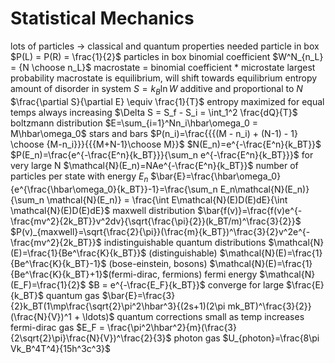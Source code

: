 # Statistical Mechanics
lots of particles → classical and quantum properties needed
particle in box
	$P(L) = P(R) = \frac{1}{2}$
particles in box
	binomial coefficient $W^N_{n_L} = {N \choose n_L}$
	macrostate = binomial coefficient * microstate
	largest probability macrostate is equilibrium, will shift towards equilibrium
entropy
	amount of disorder in system
	$S = k_B\ln{W}$
	additive and proportional to $N$
	$\frac{\partial S}{\partial E} \equiv \frac{1}{T}$
	entropy maximized for equal temps
	always increasing
	$\Delta S = S_f - S_i = \int_1^2 \frac{dQ}{T}$
boltzmann distribution
	$E=\sum_{i=1}^Nn_i\hbar\omega_0 = M\hbar\omega_0$
	stars and bars
	$P(n_i)=\frac{{{(M - n_i) + (N-1) - 1} \choose {M-n_i}}}{{{M+N-1}\choose M}}$
	$N(E_n)=e^{-\frac{E^n}{k_BT}}$
	$P(E_n)=\frac{e^{-\frac{E^n}{k_BT}}}{\sum_n e^{-\frac{E^n}{k_BT}}}$ for very large N
	$\mathcal{N}(E_n)=NAe^{-\frac{E^n}{k_BT}}$ number of particles per state with energy $E_n$
	$\bar{E}=\frac{\hbar\omega_0}{e^{\frac{\hbar\omega_0}{k_BT}}-1}=\frac{\sum_n E_n\mathcal{N}(E_n)}{\sum_n \mathcal{N}(E_n)} = \frac{\int E\mathcal{N}(E)D(E)dE}{\int \mathcal{N}(E)D(E)dE}$
maxwell distribution
	$\bar{f(v)}=\frac{f(v)e^{-\frac{mv^2}{2k_BT}}v^2dv}{\sqrt{\frac{\pi}{2}}(k_BT/m)^\frac{3}{2}}$
	$P(v)_{maxwell}=\sqrt{\frac{2}{\pi}}(\frac{m}{k_BT})^\frac{3}{2}v^2e^{-\frac{mv^2}{2k_BT}}$
indistinguishable
	quantum distributions
		$\mathcal{N}(E)=\frac{1}{Be^\frac{K}{k_BT}}$ (distinguishable)
		$\mathcal{N}(E)=\frac{1}{Be^\frac{K}{k_BT}-1}$ (bose-einstein, bosons)
		$\mathcal{N}(E)=\frac{1}{Be^\frac{K}{k_BT}+1}$(fermi-dirac, fermions)
			fermi energy $\mathcal{N}(E_F)=\frac{1}{2}$
			$B = e^{-\frac{E_F}{k_BT}}$
		converge for large $\frac{E}{k_BT}$
		quantum gas
			$\bar{E}=\frac{3}{2}k_BT(1\mp\frac{\sqrt{2}\pi^2\hbar^3}{(2s+1)(2\pi mk_BT)^\frac{3}{2}}(\frac{N}{V})^1 + \ldots)$
			quantum corrections small as temp increases
		fermi-dirac gas
			$E_F = \frac{\pi^2\hbar^2}{m}(\frac{3}{2\sqrt{2}\pi}\frac{N}{V})^\frac{2}{3}$
		photon gas
			$U_{photon}=\frac{8\pi Vk_B^4T^4}{15h^3c^3}$